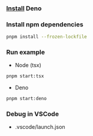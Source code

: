 ### [Install](https://docs.deno.com/runtime/manual) Deno

### Install npm dependencies

```bash
pnpm install --frozen-lockfile
```

### Run example

- Node (tsx)

```bash
pnpm start:tsx
```

- Deno

```bash
pnpm start:deno
```

### Debug in VSCode

- .vscode/launch.json
